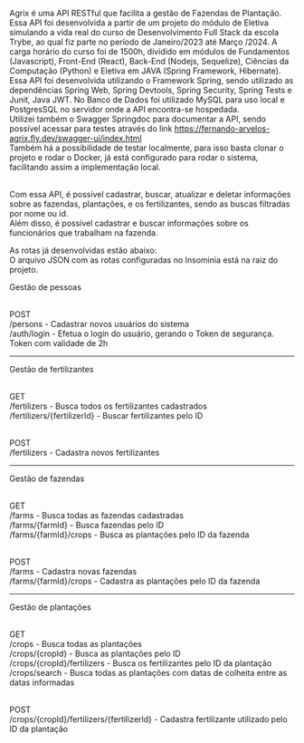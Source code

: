 Agrix é uma API RESTful que facilita a gestão de Fazendas de Plantação. Essa API foi desenvolvida a partir de um projeto do módulo de Eletiva simulando a vida real do curso de Desenvolvimento Full Stack da escola Trybe, ao qual fiz parte no período de Janeiro/2023 até Março /2024. A carga horário do curso foi de 1500h, dividido em módulos de Fundamentos (Javascript), Front-End (React), Back-End (Nodejs, Sequelize), Ciências da Computação (Python) e Eletiva em JAVA (Spring Framework, Hibernate). <br />
Essa API foi desenvolvida utilizando o Framework Spring, sendo utilizado as dependências Spring Web, Spring Devtools, Spring Security, Spring Tests e Junit, Java JWT. No Banco de Dados foi utilizado MySQL para uso local e PostgresSQL no servidor onde a API encontra-se hospedada. <br />
Utilizei também o Swagger Springdoc para documentar a API, sendo possível acessar para testes através do link https://fernando-arvelos-agrix.fly.dev/swagger-ui/index.html <br />
Também há a possibilidade de testar localmente, para isso basta clonar o projeto e rodar o Docker, já está configurado para rodar o sistema, facilitando assim a implementação local. <br /><br />

Com essa API, é possível cadastrar, buscar, atualizar e deletar informações sobre as fazendas, plantações, e os fertilizantes, sendo as buscas filtradas por nome ou id. <br />
Além disso, é possível cadastrar e buscar informações sobre os funcionários que trabalham na fazenda. <br />

As rotas já desenvolvidas estão abaixo: <br />
O arquivo JSON com as rotas configuradas no Insominia está na raiz do projeto. <br />

Gestão de pessoas <br /><br />

POST <br />
/persons - Cadastrar novos usuários do sistema <br />
/auth/login - Efetua o login do usuário, gerando o Token de segurança. Token com validade de 2h

----------------------------------------------------------------------------------------
Gestão de fertilizantes <br /><br />

GET <br />
/fertilizers - Busca todos os fertilizantes cadastrados <br />
/fertilizers/{fertilizerId} - Buscar fertilizantes pelo ID <br /><br />

POST <br />
/fertilizers - Cadastra novos fertilizantes <br />

----------------------------------------------------------------------------------------
Gestão de fazendas <br /><br />

GET<br />
/farms - Busca todas as fazendas cadastradas <br />
/farms/{farmId} - Busca fazendas pelo ID <br />
/farms/{farmId}/crops - Busca as plantações pelo ID da fazenda <br /><br />

POST <br />
/farms - Cadastra novas fazendas <br />
/farms/{farmId}/crops - Cadastra as plantações pelo ID da fazenda <br />

----------------------------------------------------------------------------------------
Gestão de plantações <br /><br />

GET <br />
/crops - Busca todas as plantações <br />
/crops/{cropId} - Busca as plantações pelo ID <br />
/crops/{cropId}/fertilizers - Busca os fertilizantes pelo ID da plantação <br />
/crops/search - Busca todas as plantações com datas de colheita entre as datas informadas <br /><br />

POST <br />
/crops/{cropId}/fertilizers/{fertilizerId} - Cadastra fertilizante utilizado pelo ID da plantação <br />

